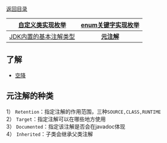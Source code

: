 [返回目录](Home.md)

|[自定义类实现枚举](枚举和注解.md)|[enum关键字实现枚举](enum关键字实现枚举.md)|
|:-:|:-:|
|[JDK内置的基本注解类型](JDK内置基本注解.md)|[**元注解**](元注解.md)|

## 了解

- [空降](https://www.bilibili.com/video/BV1fh411y7R8?t=673.9&p=435)

## 元注解的种类
1） `Retention`：指定注解的作用范围，三种`SOURCE,CLASS,RUNTIME`  
2） `Target`：指定注解可以在哪些地方使用  
3） `Documented`：指定该注解是否会在javadoc体现  
4） `Inherited`：子类会继承父类注解  